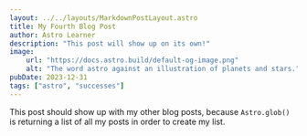 ```yaml
---
layout: ../../layouts/MarkdownPostLayout.astro
title: My Fourth Blog Post
author: Astro Learner
description: "This post will show up on its own!"
image:
    url: "https://docs.astro.build/default-og-image.png"
    alt: "The word astro against an illustration of planets and stars."
pubDate: 2023-12-31
tags: ["astro", "successes"]
---
```

This post should show up with my other blog posts, because `Astro.glob()` is returning a list of all my posts in order to create my list.